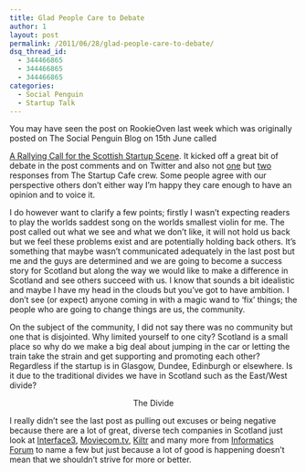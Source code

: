 ```yaml
---
title: Glad People Care to Debate
author: 1
layout: post
permalink: /2011/06/28/glad-people-care-to-debate/
dsq_thread_id:
  - 344466865
  - 344466865
  - 344466865
categories:
  - Social Penguin
  - Startup Talk
---
```

<!-- p.p1 {margin: 0.0px 0.0px 0.0px 0.0px; font: 12.0px Helvetica} p.p2 {margin: 0.0px 0.0px 0.0px 0.0px; font: 12.0px Helvetica; min-height: 14.0px} span.s1 {letter-spacing: 0.0px} span.s2 {text-decoration: underline ; letter-spacing: 0.0px color: #0225a3} -->You may have seen the post on RookieOven last week which was originally posted on The Social Penguin Blog on 15th June called 

[A Rallying Call for the Scottish Startup Scene][1]. It kicked off a great bit of debate in the post comments and on Twitter and also not [one][2] but [two][3] responses from The Startup Cafe crew. Some people agree with our perspective others don’t either way I’m happy they care enough to have an opinion and to voice it.

I do however want to clarify a few points; firstly I wasn’t expecting readers to play the worlds saddest song on the worlds smallest violin for me. The post called out what we see and what we don’t like, it will not hold us back but we feel these problems exist and are potentially holding back others. It’s something that maybe wasn’t communicated adequately in the last post but me and the guys are determined and we are going to become a success story for Scotland but along the way we would like to make a difference in Scotland and see others succeed with us. I know that sounds a bit idealistic and maybe I have my head in the clouds but you’ve got to have ambition. I don’t see (or expect) anyone coming in with a magic wand to ‘fix’ things; the people who are going to change things are us, the community.

On the subject of the community, I did not say there was no community but one that is disjointed. Why limited yourself to one city? Scotland is a small place so why do we make a big deal about jumping in the car or letting the train take the strain and get supporting and promoting each other? Regardless if the startup is in Glasgow, Dundee, Edinburgh or elsewhere. Is it due to the traditional divides we have in Scotland such as the East/West divide?

<p style="text-align: center;">
</p>

<p style="text-align: center;">
  The Divide
</p>

I really didn’t see the last post as pulling out excuses or being negative because there are a lot of great, diverse tech companies in Scotland just look at [Interface3][4], [Moviecom.tv][5], [Kiltr][6] and many more from [Informatics Forum][7] to name a few but just because a lot of good is happening doesn’t mean that we shouldn’t strive for more or better.

 [1]: http://www.thesocialpenguinblog.com/2011/06/15/a-rallying-call-for-the-scottish-startup-scene/
 [2]: http://startupcafe.co.uk/2011/06/24/no-more-excuses/
 [3]: http://startupcafe.co.uk/2011/06/24/counterpointing-to-no-more-excuses/
 [4]: http://www.interface3.com/
 [5]: http://moviecom.tv/
 [6]: http://www.kiltr.com/
 [7]: http://www.ed.ac.uk/schools-departments/informatics/about/forum/
